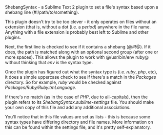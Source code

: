 ShebangSyntax - a Sublime Text 2 plugin to set a file's syntax based upon a
shebang line (#!/path/to/something).

This plugin doesn't try to be too clever - it only operates on files without
an extension (that is, without a dot (i.e. a _period_) anywhere in the file name.
Anything with a file extension is probably best left to Sublime and other
plugins.

Next, the first line is checked to see if it contains a shebang (@#!@). If it
does, the path is matched along with an optional second group (after one or
more spaces). This allows the plugin to work with @/usr/bin/env ruby@ without
thinking that _env_ is the syntax type.

Once the plugin has figured out what the syntax type is (i.e. _ruby_, _php_,
etc), it does a simple uppercase check to see if there's a match in the
_Packages_ directory. So for example, _ruby_ would be checked against
_Packages/Ruby/Ruby.tmLanguage_.

If there's no match (as in the case of _PHP_, due to all-capitals), then the
plugin refers to its _ShebangSyntax.sublime-settings_ file. You should make
your own copy of this file and add any additional associations.

You'll notice that in this file values are set as lists - this is because some
syntax types have differing directory and file names. More information on this
can be found within the settings file, and it's pretty self-explanatory.
